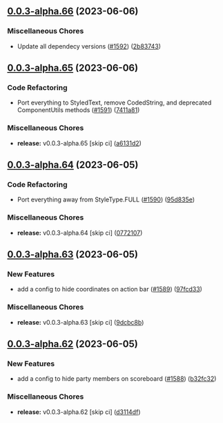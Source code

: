 ## [0.0.3-alpha.66](https://github.com/Wynntils/Artemis/compare/v0.0.3-alpha.65...v0.0.3-alpha.66) (2023-06-06)


### Miscellaneous Chores

* Update all dependecy versions ([#1592](https://github.com/Wynntils/Artemis/issues/1592)) ([2b83743](https://github.com/Wynntils/Artemis/commit/2b837432fdbd59c47df63d0b82623eec49d056b9))

## [0.0.3-alpha.65](https://github.com/Wynntils/Artemis/compare/v0.0.3-alpha.64...v0.0.3-alpha.65) (2023-06-06)


### Code Refactoring

* Port everything to StyledText, remove CodedString, and deprecated ComponentUtils methods ([#1591](https://github.com/Wynntils/Artemis/issues/1591)) ([7411a81](https://github.com/Wynntils/Artemis/commit/7411a81dac6ced9ac3b040c51bc848f58eb1acb5))


### Miscellaneous Chores

* **release:** v0.0.3-alpha.65 [skip ci] ([a6131d2](https://github.com/Wynntils/Artemis/commit/a6131d2c35cdbca7f191f9dff5764b206e5c7d79))

## [0.0.3-alpha.64](https://github.com/Wynntils/Artemis/compare/v0.0.3-alpha.63...v0.0.3-alpha.64) (2023-06-05)


### Code Refactoring

* Port everything away from StyleType.FULL ([#1590](https://github.com/Wynntils/Artemis/issues/1590)) ([95d835e](https://github.com/Wynntils/Artemis/commit/95d835e7e7d2317f71b75d0d28b9c3f93cadbbd0))


### Miscellaneous Chores

* **release:** v0.0.3-alpha.64 [skip ci] ([0772107](https://github.com/Wynntils/Artemis/commit/0772107ec994db46cd48bb2de1977de43f9e2186))

## [0.0.3-alpha.63](https://github.com/Wynntils/Artemis/compare/v0.0.3-alpha.62...v0.0.3-alpha.63) (2023-06-05)


### New Features

* add a config to hide coordinates on action bar ([#1589](https://github.com/Wynntils/Artemis/issues/1589)) ([97fcd33](https://github.com/Wynntils/Artemis/commit/97fcd337efa32eec3022186744455fa3917c9d67))


### Miscellaneous Chores

* **release:** v0.0.3-alpha.63 [skip ci] ([9dcbc8b](https://github.com/Wynntils/Artemis/commit/9dcbc8bfcdfb38646a61f813fc90d25be6cd9fc4))

## [0.0.3-alpha.62](https://github.com/Wynntils/Artemis/compare/v0.0.3-alpha.61...v0.0.3-alpha.62) (2023-06-05)


### New Features

* add a config to hide party members on scoreboard ([#1588](https://github.com/Wynntils/Artemis/issues/1588)) ([b32fc32](https://github.com/Wynntils/Artemis/commit/b32fc3220c1ad30eec941392601115b020751c3a))


### Miscellaneous Chores

* **release:** v0.0.3-alpha.62 [skip ci] ([d3114df](https://github.com/Wynntils/Artemis/commit/d3114df9c4da4fdcfe3d0e7397ca4cdb39a057fc))

